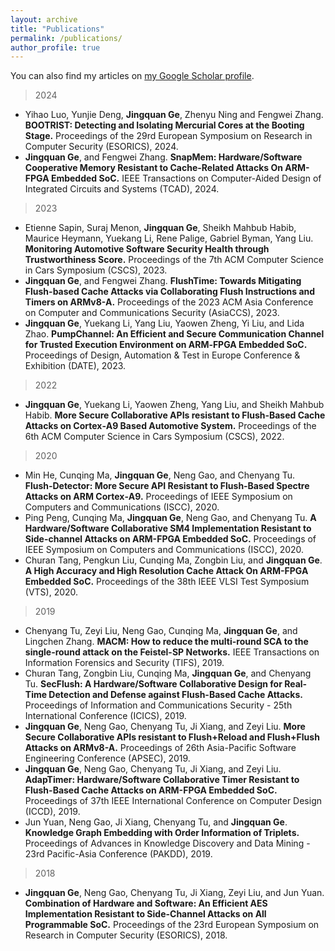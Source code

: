 ```yaml
---
layout: archive
title: "Publications"
permalink: /publications/
author_profile: true
---
```

You can also find my articles on <a href="https://scholar.google.com/citations?hl=en&user=v1HnGGEAAAAJ">my Google Scholar profile</a>.

> 2024

- Yihao Luo, Yunjie Deng, **Jingquan Ge**, Zhenyu Ning and Fengwei Zhang.
**BOOTRIST: Detecting and Isolating Mercurial Cores at the Booting Stage.**
Proceedings of the 29rd European Symposium on Research in Computer Security (ESORICS), 2024.
- **Jingquan Ge**, and Fengwei Zhang.
**SnapMem: Hardware/Software Cooperative Memory Resistant to Cache-Related Attacks On ARM-FPGA Embedded SoC.**
IEEE Transactions on Computer-Aided Design of Integrated Circuits and Systems (TCAD), 2024.
  


> 2023
- Etienne Sapin, Suraj Menon, **Jingquan Ge**, Sheikh Mahbub Habib, Maurice Heymann, Yuekang Li, Rene Palige, Gabriel Byman, Yang Liu. 
**Monitoring Automotive Software Security Health through Trustworthiness Score.**
Proceedings of the 7th ACM Computer Science in Cars Symposium (CSCS), 2023.
- **Jingquan Ge**, and Fengwei Zhang. 
**FlushTime: Towards Mitigating Flush-based Cache Attacks via Collaborating Flush Instructions and Timers on ARMv8-A.**
Proceedings of the 2023 ACM Asia Conference on Computer and Communications Security (AsiaCCS), 2023.
- **Jingquan Ge**, Yuekang Li, Yang Liu, Yaowen Zheng, Yi Liu, and Lida Zhao. 
**PumpChannel: An Efficient and Secure Communication Channel for Trusted Execution Environment on ARM‑FPGA Embedded SoC.**
Proceedings of Design, Automation & Test in Europe Conference & Exhibition (DATE), 2023.



> 2022
- **Jingquan Ge**, Yuekang Li, Yaowen Zheng, Yang Liu, and Sheikh Mahbub Habib. 
**More Secure Collaborative APIs resistant to Flush‑Based Cache Attacks on Cortex‑A9 Based Automotive System.**
Proceedings of the 6th ACM Computer Science in Cars Symposium (CSCS), 2022.



> 2020
- Min He, Cunqing Ma, **Jingquan Ge**, Neng Gao, and Chenyang Tu. 
  **Flush‑Detector: More Secure API Resistant to Flush‑Based Spectre Attacks on ARM Cortex‑A9.**
Proceedings of IEEE Symposium on Computers and Communications (ISCC), 2020.
- Ping Peng, Cunqing Ma, **Jingquan Ge**, Neng Gao, and Chenyang Tu. 
**A Hardware/Software Collaborative SM4 Implementation Resistant to Side-channel Attacks on ARM-FPGA Embedded SoC.**
Proceedings of IEEE Symposium on Computers and Communications (ISCC), 2020.
- Churan Tang, Pengkun Liu, Cunqing Ma, Zongbin Liu, and **Jingquan Ge**. 
**A High Accuracy and High Resolution Cache Attack On ARM-FPGA Embedded SoC.**
Proceedings of the 38th IEEE VLSI Test Symposium (VTS), 2020.



> 2019
- Chenyang Tu, Zeyi Liu, Neng Gao, Cunqing Ma, **Jingquan Ge**, and Lingchen Zhang. 
**MACM: How to reduce the multi-round SCA to the single-round attack on the Feistel-SP Networks.**
IEEE Transactions on Information Forensics and Security (TIFS), 2019.
- Churan Tang, Zongbin Liu, Cunqing Ma, **Jingquan Ge**, and Chenyang Tu.
**SecFlush: A Hardware/Software Collaborative Design for Real-Time Detection and Defense against Flush-Based Cache Attacks.**
Proceedings of Information and Communications Security - 25th International Conference (ICICS), 2019.
- **Jingquan Ge**, Neng Gao, Chenyang Tu, Ji Xiang, and Zeyi Liu. 
**More Secure Collaborative APIs resistant to Flush+Reload and Flush+Flush Attacks on ARMv8-A.**
Proceedings of 26th Asia-Pacific Software Engineering Conference (APSEC), 2019.
- **Jingquan Ge**, Neng Gao, Chenyang Tu, Ji Xiang, and Zeyi Liu. 
**AdapTimer: Hardware/Software Collaborative Timer Resistant to Flush-Based Cache Attacks on ARM-FPGA Embedded SoC.**
Proceedings of 37th IEEE International Conference on Computer Design (ICCD), 2019.
- Jun Yuan, Neng Gao, Ji Xiang, Chenyang Tu, and **Jingquan Ge**. 
**Knowledge Graph Embedding with Order Information of Triplets.**
Proceedings of Advances in Knowledge Discovery and Data Mining - 23rd Pacific-Asia Conference (PAKDD), 2019.



> 2018
- **Jingquan Ge**, Neng Gao, Chenyang Tu, Ji Xiang, Zeyi Liu, and Jun Yuan. 
**Combination of Hardware and Software: An Efficient AES Implementation Resistant to Side-Channel Attacks on All Programmable SoC.**
Proceedings of the 23rd European Symposium on Research in Computer Security (ESORICS), 2018.






